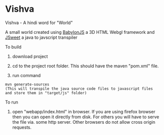 # Vishva 

Vishva - A hindi word for "World"

A small world created using [BabylonJS](http://www.babylonjs.com/) a 3D HTML Webgl framework and [JSweet](http://www.jsweet.org/)  a java to javscript transpiler

To build

1. download project

2. cd to the project root folder. This should have the maven "pom.xml" file.

3. run command 
```
mvn generate-sources
(This will transpile the java source code files to javascript files and store them in "target/js" folder)
```
To run

1. open "webapp/index.html" in browser. If you are using firefox browser then you can open it directly from disk. For others you will have to serve the file via. some http server. Other browsers do not allow cross origin requests.
